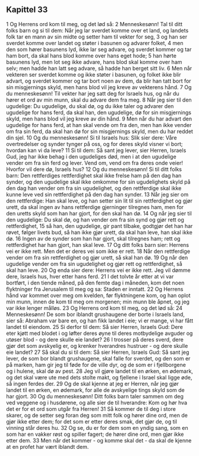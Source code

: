 ## Kapittel 33

1 Og Herrens ord kom til meg, og det lød så:
2 Menneskesønn! Tal til ditt folks barn og si til dem: Når jeg lar sverdet komme over et land, og landets folk tar en mann av sin midte og setter ham til vekter for seg,
3 og han ser sverdet komme over landet og støter i basunen og advarer folket,
4 men den som hører basunens lyd, ikke lar seg advare, og sverdet kommer og tar ham bort, da skal hans blod komme over hans eget hode;
5 han hørte basunens lyd, men lot seg ikke advare, hans blod skal komme over ham selv; men hadde han latt seg advare, så hadde han berget sitt liv.
6 Men når vekteren ser sverdet komme og ikke støter i basunen, og folket ikke blir advart, og sverdet kommer og tar bort noen av dem, da blir han tatt bort for sin misgjernings skyld, men hans blod vil jeg kreve av vekterens hånd.
7 Og du menneskesønn! Til vekter har jeg satt deg for Israels hus, og når du hører et ord av min munn, skal du advare dem fra meg.
8 Når jeg sier til den ugudelige: Du ugudelige, du skal dø, og du ikke taler og advarer den ugudelige for hans ferd, da skal han, den ugudelige, dø for sin misgjernings skyld, men hans blod vil jeg kreve av din hånd.
9 Men når du har advart den ugudelige for hans ferd, at han skal vende om fra den, men han ikke vender om fra sin ferd, da skal han dø for sin misgjernings skyld, men du har reddet din sjel.
10 Og du menneskesønn! Si til Israels hus: Slik sier dere: Våre overtredelser og synder tynger på oss, og for deres skyld visner vi bort; hvordan kan vi da leve?
11 Si til dem: Så sant jeg lever, sier Herren, Israels Gud, jeg har ikke behag i den ugudeliges død, men i at den ugudelige vender om fra sin ferd og lever. Vend om, vend om fra deres onde veier! Hvorfor vil dere dø, Israels hus?
12 Og du menneskesønn! Si til ditt folks barn: Den rettferdiges rettferdighet skal ikke frelse ham på den dag han synder, og den ugudelige skal ikke omkomme for sin ugudelighets skyld på den dag han vender om fra sin ugudelighet, og den rettferdige skal ikke kunne leve ved sin rettferdighet på den dag han synder.
13 Når jeg sier om den rettferdige: Han skal leve, og han setter sin lit til sin rettferdighet og gjør urett, da skal ingen av hans rettferdige gjerninger tilregnes ham, men for den uretts skyld som han har gjort, for den skal han dø.
14 Og når jeg sier til den ugudelige: Du skal dø, og han vender om fra sin synd og gjør rett og rettferdighet,
15 så han, den ugudelige, gir pant tilbake, godtgjør det han har røvet, følger livets bud, så han ikke gjør urett, da skal han leve, han skal ikke dø.
16 Ingen av de synder som han har gjort, skal tilregnes ham; rett og rettferdighet har han gjort, han skal leve.
17 Og ditt folks barn sier: Herrens vei er ikke rett. Men det er deres vei som ikke er rett.
18 Når den rettferdige vender om fra sin rettferdighet og gjør urett, så skal han dø.
19 Og når den ugudelige vender om fra sin ugudelighet og gjør rett og rettferdighet, så skal han leve.
20 Og enda sier dere: Herrens vei er ikke rett. Jeg vil dømme dere, Israels hus, hver etter hans ferd.
21 I det tolvte år etter at vi var bortført, i den tiende måned, på den femte dag i måneden, kom det noen flyktninger fra Jerusalem til meg og sa: Staden er inntatt.
22 Og Herrens hånd var kommet over meg om kvelden, før flyktningene kom, og han oplot min munn, innen de kom til meg om morgenen; min munn ble åpnet, og jeg var ikke lenger målløs.
23 Og Herrens ord kom til meg, og det lød så:
24 Menneskesønn! De som bor iblandt grushaugene der borte i Israels land, sier så: Abraham var bare en, og han fikk landet i eie; vi er mange, vi har fått landet til eiendom.
25 Si derfor til dem: Så sier Herren, Israels Gud: Dere eter kjøtt med blodet i og løfter deres øyne til deres motbydelige avguder og utøser blod - og dere skulle eie landet?
26 I trosser på deres sverd, dere gjør det som avskyelig er, og krenker hverandres hustruer - og dere skulle eie landet?
27 Så skal du si til dem: Så sier Herren, Israels Gud: Så sant jeg lever, de som bor blandt grushaugene, skal falle for sverdet, og den som er på marken, ham gir jeg til føde for de ville dyr, og de som er i fjellborgene og i hulene, skal dø av pest.
28 Jeg vil gjøre landet til en ørken, en ødemark, og det skal være ute med dets stolte makt, og fjellene i Israel skal ligge øde, så ingen ferdes der.
29 Og de skal kjenne at jeg er Herren, når jeg gjør landet til en ørken, en ødemark, for alle de avskyelige tings skyld som de har gjort.
30 Og du menneskesønn! Ditt folks barn taler sammen om deg ved veggene og i husdørene, og alle sier de til hverandre: Kom og hør hva det er for et ord som utgår fra Herren!
31 Så kommer de til deg i store skarer, og de setter seg foran deg som mitt folk og hører dine ord, men de gjør ikke etter dem; for det som er etter deres smak, det gjør de, og til vinning står deres hu.
32 Og se, du er for dem som en yndig sang, som en som har en vakker røst og spiller fagert; de hører dine ord, men gjør ikke etter dem.
33 Men når det kommer - og komme skal det - da skal de kjenne at en profet har vært iblandt dem.
